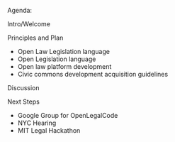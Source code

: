 Agenda:


Intro/Welcome

Principles  and Plan
- Open Law Legislation language
- Open Legislation language
- Open law platform development
- Civic commons development acquisition guidelines

Discussion

Next Steps
- Google Group for OpenLegalCode
- NYC Hearing
- MIT Legal Hackathon
